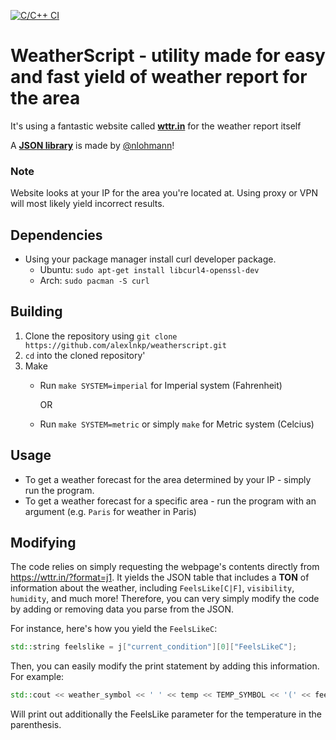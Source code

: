 [![C/C++ CI](https://github.com/alexlnkp/weatherscript/actions/workflows/c-cpp.yml/badge.svg)](https://github.com/alexlnkp/weatherscript/actions/workflows/c-cpp.yml)
# WeatherScript - utility made for easy and fast yield of weather report for the area
It's using a fantastic website called [**wttr.in**](https://wttr.in) for the weather report itself

A [**JSON library**](https://github.com/nlohmann/json) is made by [@nlohmann](https://github.com/nlohmann)!

### Note
Website looks at your IP for the area you're located at. Using proxy or VPN will most likely yield incorrect results.

## Dependencies
- Using your package manager install curl developer package.
   - Ubuntu: `sudo apt-get install libcurl4-openssl-dev`
   - Arch: `sudo pacman -S curl`

## Building
1. Clone the repository using `git clone https://github.com/alexlnkp/weatherscript.git`
2. `cd` into the cloned repository'
3. Make
   - Run `make SYSTEM=imperial` for Imperial system (Fahrenheit)
     
     OR
     
   - Run `make SYSTEM=metric` or simply `make` for Metric system (Celcius)

## Usage
- To get a weather forecast for the area determined by your IP - simply run the program.
- To get a weather forecast for a specific area - run the program with an argument (e.g. `Paris` for weather in Paris)

## Modifying
The code relies on simply requesting the webpage's contents directly from https://wttr.in/?format=j1.
It yields the JSON table that includes a **TON** of information about the weather, including `FeelsLike[C|F]`, `visibility`, `humidity`, and much more!
Therefore, you can very simply modify the code by adding or removing data you parse from the JSON.

For instance, here's how you yield the `FeelsLikeC`:
```cpp
std::string feelslike = j["current_condition"][0]["FeelsLikeC"];
```

Then, you can easily modify the print statement by adding this information. For example:
```cpp
std::cout << weather_symbol << ' ' << temp << TEMP_SYMBOL << '(' << feelslike << ')' << std::endl;
```
Will print out additionally the FeelsLike parameter for the temperature in the parenthesis.
